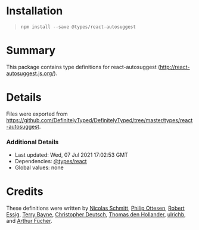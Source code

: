 # Installation
> `npm install --save @types/react-autosuggest`

# Summary
This package contains type definitions for react-autosuggest (http://react-autosuggest.js.org/).

# Details
Files were exported from https://github.com/DefinitelyTyped/DefinitelyTyped/tree/master/types/react-autosuggest.

### Additional Details
 * Last updated: Wed, 07 Jul 2021 17:02:53 GMT
 * Dependencies: [@types/react](https://npmjs.com/package/@types/react)
 * Global values: none

# Credits
These definitions were written by [Nicolas Schmitt](https://github.com/nicolas-schmitt), [Philip Ottesen](https://github.com/pjo256), [Robert Essig](https://github.com/robessog), [Terry Bayne](https://github.com/tbayne), [Christopher Deutsch](https://github.com/cdeutsch), [Thomas den Hollander](https://github.com/ThomasdenH), [ulrichb](https://github.com/ulrichb), and [Arthur Fücher](https://github.com/afucher).
